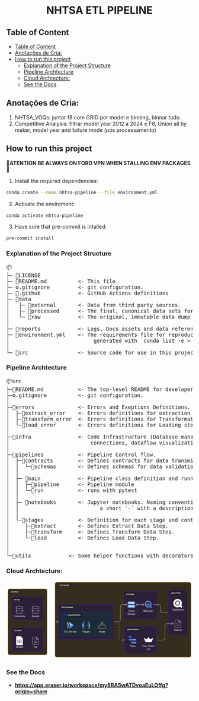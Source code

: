  <h1> <center> NHTSA ETL PIPELINE </center> </h1>

## Table of Content

- [Table of Content](#table-of-content)
- [Anotações de Cria:](#anotações-de-cria)
- [How to run this project](#how-to-run-this-project)
  - [Explanation of the Project Structure](#explanation-of-the-project-structure)
  - [Pipeline Archtecture](#pipeline-archtecture)
  - [Cloud Archtecture:](#cloud-archtecture)
  - [See the Docs](#see-the-docs)

## Anotações de Cria:
1. NHTSA_VOQs: juntar f8 com GRID por model e binning, binnar tudo.
2. Competitive Analysis: filtrar model year 2012 a 2024 e F8, Union all by maker, model year and failure mode (pós processamento) 

## How to run this project

**🚨ATENTION BE ALWAYS ON FORD VPN WHEN STALLING ENV PACKAGES🚨**

1. Install the required dependencies:

```bash
conda create --name nhtsa-pipeline --file environment.yml
```

2. Activate the enviroment:
```bash
conda activate nhtsa-pipeline
```

3. Have sure that pre-commit is intalled:

```bash
pre-commit install
```

### Explanation of the Project Structure

<pre>
📦
├─ 📜LICENSE
├─ 📜README.md          <- This file.
├─ ⚙️.gitignore         <- git configuration.
├─ 📂.github            <- GitHub Actions definitions
├─ 📂data
│   ├─ 📂external       <- Data from third party sources.
│   ├─ 📂processed      <- The final, canonical data sets for modeling.
│   └─ 📂raw            <- The original, immutable data dump and system logs.
│
├─ 📂reports            <- Logs, Docs assets and data references
├─ 📜environment.yml    <- The requirements file for reproducing the analysis environment, e.g.
│                           generated with `conda list -e > environment.yml`
│
└─ 📂src                <- Source code for use in this project.
</pre>

### Pipeline Archtecture

<pre>
📦src
├─📜README.md           <- The top-level README for developers using this project.
├─⚙️.gitignore          <- git configuration.
│
├─📂errors              <- Errors and Exeptions Definitions.
│  ├─🐍extract_error    <- Errors definitions for extraction step
│  ├─🐍transform_error  <- Errors definitions for Transformation step
│  └─🐍load_error       <- Errors definitions for Loading step
│  
├─📂infra               <- Code Infrastructure (Database management, 3º parties
│                          connections, dataflow visualization, etc).
│
├─📂pipelines           <- Pipeline Control flow.
│  ├─📂contracts        <- Defines contracts for data transmition.
│  │  └─📂schemas       <- Defines schemas for data validation.
│  │
│  ├─ 📂main            <- Pipeline class definition and runner script.
│  │  ├─🐍pipeline      <- Pipeline module
│  │  └─🐍run           <- runs with pytest
│  │
│  ├─ 📂notebooks       <- Jupyter notebooks. Naming convention is a number (for ordering), and
│  │                          a short `-` with a description, ex: `1.0-nhtsa_data_colector.ipynb`.
│  │
│  └─📂stages           <- Definition for each stage and contracts for data transmition.
│     ├─🐍extract       <- Defines Extract Data Step.
│     ├─🐍transform     <- Defines Transform Data Step.
│     └─🐍load          <- Defines Load Data Step.
│   
│    
└─📂utils            <- Some helper functions with decorators and loggers.
</pre>

### Cloud Archtecture:
![GCP](./reports/diagram-export-1-5-2024-12_29_33-PM.svg)

### See the Docs

- **<https://app.eraser.io/workspace/my8RA5wATDvoaEuLOffg?origin=share>**
